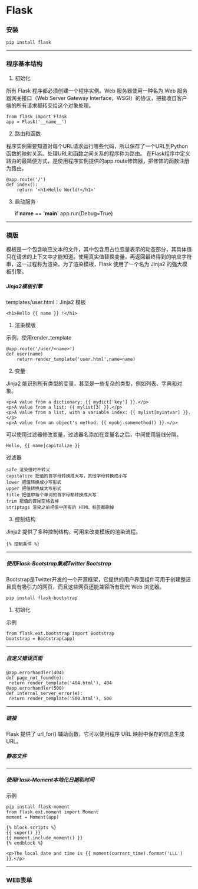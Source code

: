 # Flask

### 安装

    pip install flask

***

### 程序基本结构

1. 初始化

所有 Flask 程序都必须创建一个程序实例。Web 服务器使用一种名为 Web 服务器网关接口（Web Server Gateway Interface，WSGI）的协议，把接收自客户端的所有请求都转交给这个对象处理。

    from flask import Flask
    app = Flask('__name__')

2. 路由和函数

程序实例需要知道对每个URL请求运行哪些代码，所以保存了一个URL到Python函数的映射关系。处理URL和函数之间关系的程序称为路由。
在Flask程序中定义路由的最简便方式，是使用程序实例提供的app.route修饰器，把修饰的函数注册为路由。

    @app.route('/')
    def index():
        return '<h1>Hello World!</h1>'

3. 启动服务

    if __name__ == '__main__'
        app.run(Debug=True)

***

### 模版

模板是一个包含响应文本的文件，其中包含用占位变量表示的动态部分，其具体值只在请求的上下文中才能知道。使用真实值替换变量，再返回最终得到的响应字符串，这一过程称为渲染。为了渲染模板，Flask 使用了一个名为 Jinja2 的强大模板引擎。

##### Jinja2模板引擎

templates/user.html：Jinja2 模板

    <h1>Hello {{ name }} !</h1>

1. 渲染模版

示例，使用render_template

    @app.route('/user/<name>')
    def user(name)
        return render_template('user.html',name=name)

2. 变量

Jinja2 能识别所有类型的变量，甚至是一些复杂的类型，例如列表、字典和对象。

    <p>A value from a dictionary: {{ mydict['key'] }}.</p>
    <p>A value from a list: {{ mylist[3] }}.</p>
    <p>A value from a list, with a variable index: {{ mylist[myintvar] }}.</p>
    <p>A value from an object's method: {{ myobj.somemethod() }}.</p>

可以使用过滤器修改变量，过滤器名添加在变量名之后，中间使用竖线分隔。

    Hello, {{ name|capitalize }} 


过滤器

    safe 渲染值时不转义
    capitalize 把值的首字母转换成大写，其他字母转换成小写
    lower 把值转换成小写形式
    upper 把值转换成大写形式
    title 把值中每个单词的首字母都转换成大写
    trim 把值的首尾空格去掉
    striptags 渲染之前把值中所有的 HTML 标签都删掉

3. 控制结构

Jinja2 提供了多种控制结构，可用来改变模板的渲染流程。

    {% 控制条件 %}

***

##### 使用Flask-Bootstrap集成Twitter Bootstrap

Bootstrap是Twitter开发的一个开源框架，它提供的用户界面组件可用于创建整洁且具有吸引力的网页，而且这些网页还能兼容所有现代 Web 浏览器。

    pip install flask-bootstrap

1. 初始化

示例

    from flask.ext.bootstrap import Bootstrap
    bootstrap = Bootstrap(app)
    
***

##### 自定义错误页面

    @app.errorhandler(404)
    def page_not_found(e):
     return render_template('404.html'), 404
    @app.errorhandler(500)
    def internal_server_error(e):
     return render_template('500.html'), 500

***

##### 链接

Flask 提供了 url_for() 辅助函数，它可以使用程序 URL 映射中保存的信息生成 URL。


##### 静态文件


***

##### 使用Flask-Moment本地化日期和时间

示例 

    pip install flask-moment
    from flask.ext.moment import Moment
    moment = Moment(app)

    {% block scripts %}
    {{ super() }}
    {{ moment.include_moment() }}
    {% endblock %}

    <p>The local date and time is {{ moment(current_time).format('LLL') }}.</p>

***

### WEB表单

